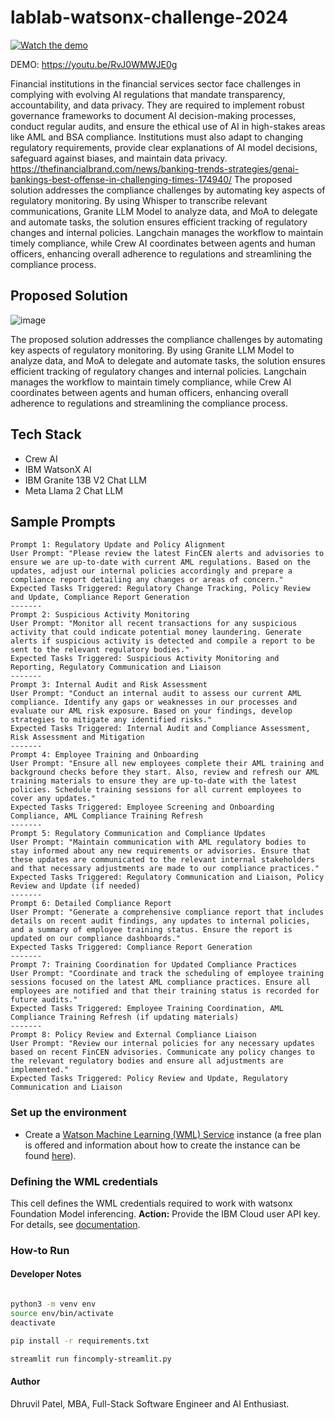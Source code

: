 # lablab-watsonx-challenge-2024

[![Watch the demo](https://img.youtube.com/vi/RvJ0WMWJE0g/0.jpg)](https://youtu.be/RvJ0WMWJE0g)

DEMO: https://youtu.be/RvJ0WMWJE0g

Financial institutions in the financial services sector face challenges in complying with evolving AI regulations that mandate transparency, accountability, and data privacy. They are required to implement robust governance frameworks to document AI decision-making processes, conduct regular audits, and ensure the ethical use of AI in high-stakes areas like AML and BSA compliance. Institutions must also adapt to changing regulatory requirements, provide clear explanations of AI model decisions, safeguard against biases, and maintain data privacy. https://thefinancialbrand.com/news/banking-trends-strategies/genai-bankings-best-offense-in-challenging-times-174940/ The proposed solution addresses the compliance challenges by automating key aspects of regulatory monitoring. By using Whisper to transcribe relevant communications, Granite LLM Model to analyze data, and MoA to delegate and automate tasks, the solution ensures efficient tracking of regulatory changes and internal policies. Langchain manages the workflow to maintain timely compliance, while Crew AI coordinates between agents and human officers, enhancing overall adherence to regulations and streamlining the compliance process.

## Proposed Solution
![image](https://raw.githubusercontent.com/dhruvilp/lablab-watsonx-challenge-2024/main/watsonx-streamlit-demo.png)

The proposed solution addresses the compliance challenges by automating key aspects of regulatory monitoring. 
By using Granite LLM Model to analyze data, and MoA to delegate and automate tasks, the solution ensures efficient tracking of regulatory changes and internal policies. 
Langchain manages the workflow to maintain timely compliance, while Crew AI coordinates between agents and human officers, enhancing overall adherence to regulations and streamlining the compliance process.

## Tech Stack
* Crew AI
* IBM WatsonX AI
* IBM Granite 13B V2 Chat LLM
* Meta Llama 2 Chat LLM

## Sample Prompts

```
Prompt 1: Regulatory Update and Policy Alignment
User Prompt: "Please review the latest FinCEN alerts and advisories to ensure we are up-to-date with current AML regulations. Based on the updates, adjust our internal policies accordingly and prepare a compliance report detailing any changes or areas of concern."
Expected Tasks Triggered: Regulatory Change Tracking, Policy Review and Update, Compliance Report Generation
-------
Prompt 2: Suspicious Activity Monitoring
User Prompt: "Monitor all recent transactions for any suspicious activity that could indicate potential money laundering. Generate alerts if suspicious activity is detected and compile a report to be sent to the relevant regulatory bodies."
Expected Tasks Triggered: Suspicious Activity Monitoring and Reporting, Regulatory Communication and Liaison
-------
Prompt 3: Internal Audit and Risk Assessment
User Prompt: "Conduct an internal audit to assess our current AML compliance. Identify any gaps or weaknesses in our processes and evaluate our AML risk exposure. Based on your findings, develop strategies to mitigate any identified risks."
Expected Tasks Triggered: Internal Audit and Compliance Assessment, Risk Assessment and Mitigation
-------
Prompt 4: Employee Training and Onboarding
User Prompt: "Ensure all new employees complete their AML training and background checks before they start. Also, review and refresh our AML training materials to ensure they are up-to-date with the latest policies. Schedule training sessions for all current employees to cover any updates."
Expected Tasks Triggered: Employee Screening and Onboarding Compliance, AML Compliance Training Refresh
-------
Prompt 5: Regulatory Communication and Compliance Updates
User Prompt: "Maintain communication with AML regulatory bodies to stay informed about any new requirements or advisories. Ensure that these updates are communicated to the relevant internal stakeholders and that necessary adjustments are made to our compliance practices."
Expected Tasks Triggered: Regulatory Communication and Liaison, Policy Review and Update (if needed)
-------
Prompt 6: Detailed Compliance Report
User Prompt: "Generate a comprehensive compliance report that includes details on recent audit findings, any updates to internal policies, and a summary of employee training status. Ensure the report is updated on our compliance dashboards."
Expected Tasks Triggered: Compliance Report Generation
-------
Prompt 7: Training Coordination for Updated Compliance Practices
User Prompt: "Coordinate and track the scheduling of employee training sessions focused on the latest AML compliance practices. Ensure all employees are notified and that their training status is recorded for future audits."
Expected Tasks Triggered: Employee Training Coordination, AML Compliance Training Refresh (if updating materials)
-------
Prompt 8: Policy Review and External Compliance Liaison
User Prompt: "Review our internal policies for any necessary updates based on recent FinCEN advisories. Communicate any policy changes to the relevant regulatory bodies and ensure all adjustments are implemented."
Expected Tasks Triggered: Policy Review and Update, Regulatory Communication and Liaison
```
### Set up the environment

-  Create a <a href="https://cloud.ibm.com/catalog/services/watson-machine-learning" target="_blank" rel="noopener no referrer">Watson Machine Learning (WML) Service</a> instance (a free plan is offered and information about how to create the instance can be found <a href="https://dataplatform.cloud.ibm.com/docs/content/wsj/admin/create-services.html?context=wx&audience=wdp" target="_blank" rel="noopener no referrer">here</a>).

### Defining the WML credentials
This cell defines the WML credentials required to work with watsonx Foundation Model inferencing.
**Action:** Provide the IBM Cloud user API key. For details, see <a href="https://cloud.ibm.com/iam/apikeys" target="_blank" rel="noopener no referrer">documentation</a>.

### How-to Run

#### Developer Notes
```sh

python3 -m venv env
source env/bin/activate
deactivate

pip install -r requirements.txt

streamlit run fincomply-streamlit.py 

```

#### Author
Dhruvil Patel, MBA, Full-Stack Software Engineer and AI Enthusiast.
